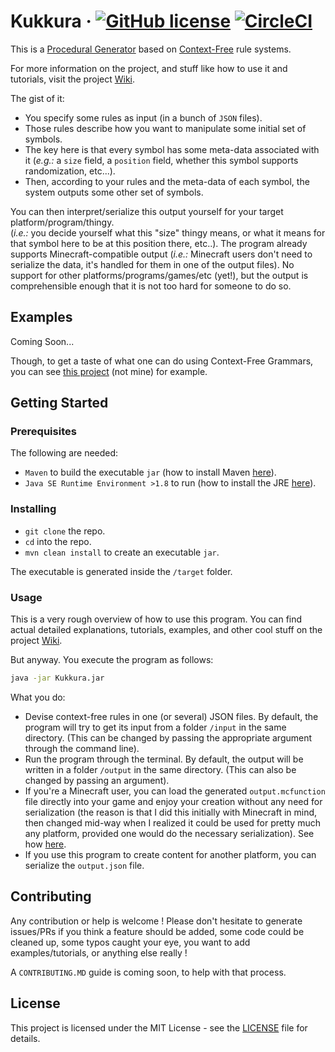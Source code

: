 # Kukkura &middot; [![GitHub license](https://img.shields.io/badge/license-MIT-blue.svg)](https://github.com/aks-c/Kukkura/blob/master/LICENSE) [![CircleCI](https://circleci.com/gh/aks-c/Kukkura.svg?style=shield&circle-token=81b7f70aaab28074269d37e9ea109ca9746df77a)](https://circleci.com/gh/aks-c/Kukkura)

This is a [Procedural Generator](https://en.wikipedia.org/wiki/Procedural_generation "PG wiki page") based on [Context-Free](https://en.wikipedia.org/wiki/Context-free_grammar "CFG wiki page") rule systems.

For more information on the project, and stuff like how to use it and tutorials, 
visit the project [Wiki](https://github.com/aks-c/Kukkura/wiki).

The gist of it: 
- You specify some rules as input (in a bunch of `JSON` files).
- Those rules describe how you want to manipulate some initial set of symbols.
- The key here is that every symbol has some meta-data associated with it (_e.g.:_ a `size` field, a `position` field, whether this symbol supports randomization, etc...).
- Then, according to your rules and the meta-data of each symbol, the system outputs some other set of symbols.

You can then interpret/serialize this output yourself for your target platform/program/thingy.  
(_i.e.:_ you decide yourself what this "size" thingy means, or what it means for that symbol here to be at this position there, etc..).
The program already supports Minecraft-compatible output 
(_i.e.:_ Minecraft users don't need to serialize the data, it's handled for them in one of the output files).
No support for other platforms/programs/games/etc (yet!), 
but the output is comprehensible enough that it is not too hard for someone to do so.

## Examples

Coming Soon...

Though, to get a taste of what one can do using Context-Free Grammars, you can see 
[this project](https://www.contextfreeart.org/index.html "another project that uses CFGs to produce content") 
(not mine) for example.

## Getting Started

### Prerequisites

The following are needed:
- `Maven` to build the executable `jar` (how to install Maven [here](https://maven.apache.org/install.html "How to install Maven.")).
- `Java SE Runtime Environment >1.8` to run (how to install the JRE [here](http://www.oracle.com/technetwork/java/javase/downloads/jre8-downloads-2133155.html "How to install the JRE.")).

### Installing

- `git clone` the repo.
- `cd` into the repo.
- `mvn clean install` to create an executable `jar`.

The executable is generated inside the `/target` folder.

### Usage

This is a very rough overview of how to use this program.
You can find actual detailed explanations, tutorials, examples, and other cool stuff on the project [Wiki](https://github.com/aks-c/Kukkura/wiki).

But anyway.
You execute the program as follows:
```bash
java -jar Kukkura.jar
```

What you do:
- Devise context-free rules in one (or several) JSON files. 
By default, the program will try to get its input from a folder `/input` in the same directory.
(This can be changed by passing the appropriate argument through the command line).
- Run the program through the terminal.
By default, the output will be written in a folder `/output` in the same directory.
(This can also be changed by passing an argument). 
- If you're a Minecraft user, you can load the generated `output.mcfunction` file directly into your game and enjoy your creation without any need for serialization (the reason is that I did this initially with Minecraft in mind, then changed mid-way when I realized it could be used for pretty much any platform, provided one would do the necessary serialization).
See how [here](https://www.digminecraft.com/game_commands/function_command.php "A tutorial showing how to use mcfunction files in Minecraft.").
- If you use this program to create content for another platform, you can serialize the `output.json` file. 

## Contributing

Any contribution or help is welcome !
Please don't hesitate to generate issues/PRs if you think a feature should be added, some code could be cleaned up, some typos caught your eye, you want to add examples/tutorials, or anything else really !

A `CONTRIBUTING.MD` guide is coming soon, to help with that process.

## License

This project is licensed under the MIT License - see the [LICENSE](LICENSE) file for details.
